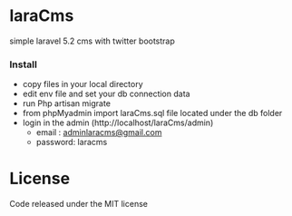 # laraCms
simple laravel 5.2 cms with twitter bootstrap

### Install
 
 - copy files in your local directory
 - edit env file and set your db connection data
 - run Php artisan migrate
 - from phpMyadmin  import  laraCms.sql file located  under  the  db folder
 - login in the  admin (http://localhost/laraCms/admin)
    - email : adminlaracms@gmail.com
   - password: laracms
  
License
=======
Code released under the MIT license

